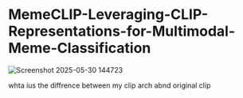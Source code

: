 # MemeCLIP-Leveraging-CLIP-Representations-for-Multimodal-Meme-Classification





![Screenshot 2025-05-30 144723](https://github.com/user-attachments/assets/35d56737-2435-4790-af94-d38e8050dec1)

whta ius the diffrence between my clip arch abnd original clip
